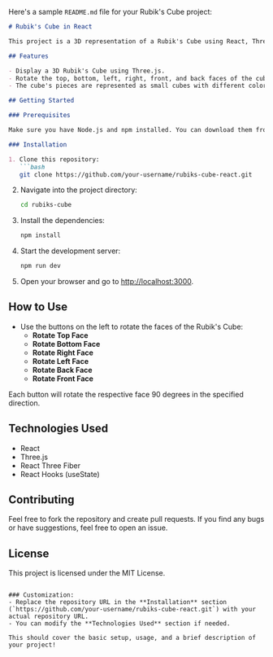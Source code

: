 Here's a sample `README.md` file for your Rubik's Cube project:

```markdown
# Rubik's Cube in React

This project is a 3D representation of a Rubik's Cube using React, Three.js, and React Three Fiber. You can rotate different faces of the cube using buttons to simulate moves.

## Features

- Display a 3D Rubik's Cube using Three.js.
- Rotate the top, bottom, left, right, front, and back faces of the cube.
- The cube's pieces are represented as small cubes with different colors on each side, just like a real Rubik's Cube.

## Getting Started

### Prerequisites

Make sure you have Node.js and npm installed. You can download them from [here](https://nodejs.org/).

### Installation

1. Clone this repository:
   ```bash
   git clone https://github.com/your-username/rubiks-cube-react.git
   ```
   
2. Navigate into the project directory:
   ```bash
   cd rubiks-cube
   ```

3. Install the dependencies:
   ```bash
   npm install
   ```

4. Start the development server:
   ```bash
   npm run dev
   ```

5. Open your browser and go to [http://localhost:3000](http://localhost:3000).

## How to Use

- Use the buttons on the left to rotate the faces of the Rubik's Cube:
  - **Rotate Top Face**
  - **Rotate Bottom Face**
  - **Rotate Right Face**
  - **Rotate Left Face**
  - **Rotate Back Face**
  - **Rotate Front Face**

Each button will rotate the respective face 90 degrees in the specified direction.

## Technologies Used

- React
- Three.js
- React Three Fiber
- React Hooks (useState)

## Contributing

Feel free to fork the repository and create pull requests. If you find any bugs or have suggestions, feel free to open an issue.

## License

This project is licensed under the MIT License.
```

### Customization:
- Replace the repository URL in the **Installation** section (`https://github.com/your-username/rubiks-cube-react.git`) with your actual repository URL.
- You can modify the **Technologies Used** section if needed.

This should cover the basic setup, usage, and a brief description of your project!